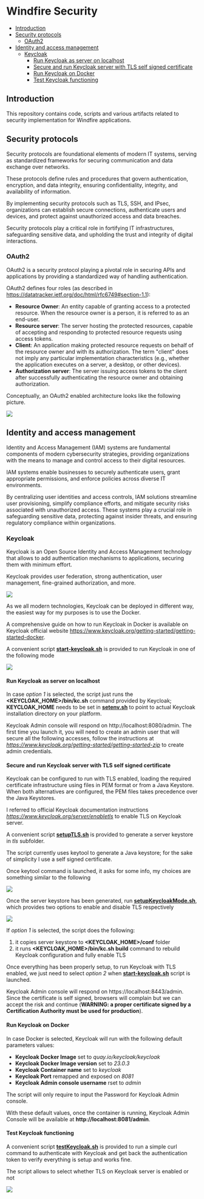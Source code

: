 # Windfire Security
- [Introduction](#introduction)
- [Security protocols](#security-protocols)
    - [OAuth2](#OAuth2)
- [Identity and access management](#identity-and-access-management)
    - [Keycloak](#Keycloak)
        - [Run Keycloak as server on localhost](#run-keycloak-as-server-on-localhost)
        - [Secure and run Keycloak server with TLS self signed certificate](#secure-and-run-keycloak-server-with-tls-self-signed-certificate)
        - [Run Keycloak on Docker](#run-keycloak-on-docker)
        - [Test Keycloak functioning](#test-keycloak-functioning)

## Introduction
This repository contains code, scripts and various artifacts related to security implementation for Windfire applications.

## Security protocols
Security protocols are foundational elements of modern IT systems, serving as standardized frameworks for securing communication and data exchange over networks. 

These protocols define rules and procedures that govern authentication, encryption, and data integrity, ensuring confidentiality, integrity, and availability of information. 

By implementing security protocols such as TLS, SSH, and IPsec, organizations can establish secure connections, authenticate users and devices, and protect against unauthorized access and data breaches. 

Security protocols play a critical role in fortifying IT infrastructures, safeguarding sensitive data, and upholding the trust and integrity of digital interactions.

### OAuth2
OAuth2 is a security protocol playing a pivotal role in securing APIs and applications by providing a standardized way of handling authentication.

OAuth2 defines four roles (as described in https://datatracker.ietf.org/doc/html/rfc6749#section-1.1):
* **Resource Owner**: An entity capable of granting access to a protected resource. When the resource owner is a person, it is referred to as an end-user.
* **Resource server**: The server hosting the protected resources, capable of accepting and responding to protected resource requests using access tokens.
* **Client**: An application making protected resource requests on behalf of the resource owner and with its authorization. The term "client" does not imply any particular implementation characteristics (e.g., whether the application executes on a server, a desktop, or other devices).
* **Authorization server**: The server issuing access tokens to the client after successfully authenticating the resource owner and obtaining authorization.

Conceptually, an OAuth2 enabled architecture looks like the following picture.

![](img/OAuth2_enabled_architecture.png)

## Identity and access management
Identity and Access Management (IAM) systems are fundamental components of modern cybersecurity strategies, providing organizations with the means to manage and control access to their digital resources. 

IAM systems enable businesses to securely authenticate users, grant appropriate permissions, and enforce policies across diverse IT environments. 

By centralizing user identities and access controls, IAM solutions streamline user provisioning, simplify compliance efforts, and mitigate security risks associated with unauthorized access. These systems play a crucial role in safeguarding sensitive data, protecting against insider threats, and ensuring regulatory compliance within organizations.

### Keycloak
Keycloak is an Open Source Identity and Access Management technology that allows to add authentication mechanisms to applications, securing them with minimum effort.

Keycloak provides user federation, strong authentication, user management, fine-grained authorization, and more.

![](img/Keycloak_NoTLS.png)

As we all modern technologies, Keycloak can be deployed in different way, the easiest way for my purposes is to use the Docker.

A comprehensive guide on how to run Keycloak in Docker is available on Keycloak official website https://www.keycloak.org/getting-started/getting-started-docker.

A convenient script **[start-keycloak.sh](keycloak/start-keycloak.sh)** is provided to run Keycloak in one of the following mode

![](img/Select_how_to_run_keycloak.png)

#### Run Keycloak as server on localhost
In case *option 1* is selected, the script just runs the **<KEYCLOAK_HOME>/bin/kc.sh** command provided by Keycloak; **KEYCLOAK_HOME** needs to be set in **[setenv.sh](setenv.sh)** to point to actual Keycloak installation directory on your platform.

Keycloak Admin console will respond on http://localhost:8080/admin. The first time you launch it, you will need to create an admin user that will secure all the following accesses, follow the instructions at *https://www.keycloak.org/getting-started/getting-started-zip* to create admin credentials.

#### Secure and run Keycloak server with TLS self signed certificate
Keycloak can be configured to run with TLS enabled, loading the required certificate infrastructure using files in PEM format or from a Java Keystore. When both alternatives are configured, the PEM files takes precedence over the Java Keystores.

I referred to official Keycloak documentation instructions *https://www.keycloak.org/server/enabletls* to enable TLS on Keycloak server.

A convenient script **[setupTLS.sh](keycloak/security/setupTLS.sh)** is provided to generate a server keystore in *tls* subfolder.

The script currently uses keytool to generate a Java keystore; for the sake of simplicity I use a self signed certificate. 

Once keytool command is launched, it asks for some info, my choices are something similar to the following

![](img/keytool_create_keystore.png)

Once the server keystore has been generated, run **[setupKeycloakMode.sh](keycloak/setupKeycloakMode.sh)**, which provides two options to enable and disable TLS respectively

![](img/Select_enable_disable_TLS.png)

If *option 1* is selected, the script does the following:

1. it copies server keystore to **<KEYCLOAK_HOME>/conf** folder
2. it runs **<KEYCLOAK_HOME>/bin/kc.sh build** command to rebuild Keycloak configuration and fully enable TLS

Once everything has been properly setup, to run Keycloak with TLS enabled, we just need to select *option 2* when **[start-keycloak.sh](keycloak/start-keycloak.sh)** script is launched.

Keycloak Admin console will respond on https://localhost:8443/admin. Since the certificate is self signed, browsers will complain but we can accept the risk and continue (**WARNING: a proper certificate signed by a Certification Authority must be used for production**).

#### Run Keycloak on Docker
In case Docker is selected, Keycloak will run with the following default parameters values:
* **Keycloak Docker Image** set to *quay.io/keycloak/keycloak*
* **Keycloak Docker Image version** set to *23.0.3*
* **Keycloak Container name** set to *keycloak*
* **Keycloak Port** remapped and exposed on *8081*
* **Keycloak Admin console username** rset to *admin*

The script will only require to input the Password for Keycloak Admin console.

With these default values, once the container is running, Keycloak Admin Console will be available at **http://localhost:8081/admin**.

#### Test Keycloak functioning
A convenient script **[testKeycloak.sh](keycloak/test/testKeycloak.sh)** is provided to run a simple curl command to authenticate with Keycloak and get back the authentication token to verify everything is setup and works fine.

The script allows to select whether TLS on Keycloak server is enabled or not

![](img/Select_test.png)
